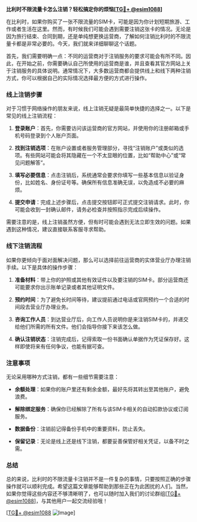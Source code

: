 **比利时不限流量卡怎么注销？轻松搞定你的烦恼[[TG💪+ @esim1088](https://t.me/s/esim1088)]**

在比利时，如果你购买了一张不限流量的SIM卡，可能是因为你计划短期旅游、工作或者生活在这里。然而，有时候我们可能会遇到需要注销这张卡的情况。无论是因为旅行结束、合同到期，还是单纯想更换运营商，了解如何注销比利时的不限流量卡都是非常必要的。今天，我们就来详细聊聊这个话题。

首先，我们需要明确一点：不同的运营商对于注销服务的要求可能会有所不同。因此，在开始之前，你需要确认自己所使用的运营商是谁，并且查看其官方网站上关于注销服务的具体说明。通常情况下，大多数运营商都会提供线上和线下两种注销方式，你可以根据自己的实际情况选择最方便的方式进行操作。

### 线上注销步骤

对于习惯于网络操作的朋友来说，线上注销无疑是最简单快捷的选择之一。以下是常见的线上注销流程：

1. **登录账户**：首先，你需要访问该运营商的官方网站，并使用你的注册邮箱或手机号码登录到个人账户页面。
   
2. **找到注销选项**：在账户设置或者服务管理部分，寻找“注销账户”或类似的选项。有些网站可能会将其隐藏在一个不太显眼的位置，比如“帮助中心”或“常见问题解答”。

3. **填写必要信息**：点击注销后，系统通常会要求你填写一些基本信息以验证身份，比如姓名、身份证号等。确保所有信息准确无误，以免造成不必要的麻烦。

4. **提交申请**：完成上述步骤后，点击提交按钮即可正式提交注销请求。此时，你可能会收到一封确认邮件，请务必检查并按照指示完成后续操作。

需要注意的是，线上注销虽然方便，但有时可能会遇到无法立即生效的问题。如果遇到这种情况，建议直接联系客服寻求帮助。

### 线下注销流程

如果你更倾向于面对面解决问题，那么可以选择前往运营商的实体营业厅办理注销手续。以下是具体的操作步骤：

1. **准备材料**：带上你的护照或其他有效证件以及要注销的SIM卡。部分运营商还可能要求你出示账单记录或者其他证明文件。

2. **预约时间**：为了避免长时间等待，建议提前通过电话或官网预约一个合适的时间段去营业厅办理业务。

3. **咨询工作人员**：到达营业厅后，向工作人员说明你是来注销SIM卡的，并递交给他们所需的所有文件。他们会指导你接下来该怎么做。

4. **确认注销状态**：注销完成后，记得索取一份书面确认单据作为凭证保存好。这样即使将来有任何争议，也能有据可查。

### 注意事项

无论采用哪种方式注销，都有一些细节需要注意：

- **余额处理**：如果你的账户里还有剩余金额，最好先将其转出至其他账户，避免浪费。
  
- **解除绑定服务**：确保你已经解除了所有与该SIM卡相关的自动扣款协议或订阅服务。

- **数据备份**：注销前记得备份手机中的重要资料，防止丢失。

- **保留记录**：无论是线上还是线下注销，都要妥善保管好相关凭证，以备不时之需。

### 总结

总的来说，比利时的不限流量卡注销并不是一件复杂的事情，只要按照正确的步骤操作就可以顺利完成。希望这篇文章能够帮助到那些正在为此困扰的人们。当然，如果你觉得这些内容还不够清晰明了，也可以随时加入我们的讨论群组[[TG💪+ @esim1088](https://t.me/s/esim1088)]，与其他用户一起交流经验哦！

[[TG💪+ @esim1088](https://t.me/s/esim1088) ![Image](https://i.postimg.cc/4NQfJmqS/Snipaste-2025-05-13-00-14-12.png)]